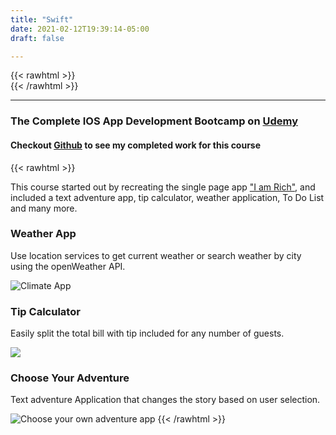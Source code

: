 ```yaml
---
title: "Swift"
date: 2021-02-12T19:39:14-05:00
draft: false

---
```

{{< rawhtml >}}
<br />
{{< /rawhtml >}}

***
### The Complete IOS App Development Bootcamp on [Udemy](https://www.udemy.com/course/ios-13-app-development-bootcamp/)


#### Checkout [Github](https://github.com/katiewhelan/IOSProjectWork) to see my completed work for this course

{{< rawhtml >}}
<p>This course started out by recreating the single page app <a href="https://en.wikipedia.org/wiki/I_Am_Rich">"I am Rich"</a>, and included a text adventure app, tip calculator, weather application, To Do List and many more. </p>

<h3>Weather App</h3>
<p>Use location services to get current weather or search weather by city using the openWeather API.</p>
<img src="/images/swift/Climate4.gif" class="centergif" alt="Climate App"/>
<h3>Tip Calculator</h3>
<p>Easily split the total bill with tip included for any number of guests.</p>
<img src="/images/swift/Tip.gif" class="centergif" alt"Tip App">
<h3>Choose Your Adventure</h3>
<p>Text adventure Application that changes the story based on user selection.</p>
<img src="/images/swift/Adventure.gif" alt="Choose your own adventure app" class="centergif">
{{< /rawhtml >}}
